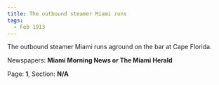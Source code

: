 ```yaml
---  
title: The outbound steamer Miami runs  
tags:  
  - Feb 1913  
---  
```

  
The outbound steamer Miami runs aground on the bar at Cape Florida.  
  
Newspapers: **Miami Morning News or The Miami Herald**  
  
Page: **1**, Section: **N/A** 
